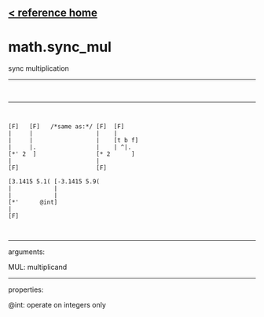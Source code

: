 [< reference home](index.html)
---

# math.sync_mul


sync multiplication

---

<br>


---


```


[F]   [F]   /*same as:*/ [F]  [F]
|     |                  |    |
|     |                  |    [t b f]
|     |.                 |    | ^|.
[*' 2  ]                 [* 2      ]
|                        |
[F]                      [F]

[3.1415 5.1( [-3.1415 5.9(
|            |
|            |
[*'      @int]
|
[F]

            
```

---
arguments:

MUL: multiplicand<br>

---
properties:

@int: operate on integers only<br>


